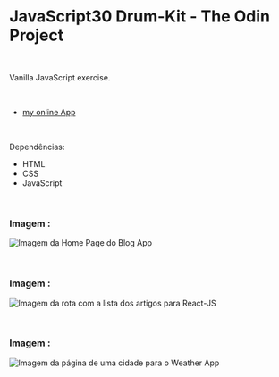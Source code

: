 # JavaScript30 Drum-Kit - The Odin Project
 

<br />

Vanilla JavaScript exercise.

<br />


- [my online App]()


<br />

Dependências:

- HTML
- CSS
- JavaScript



<br />


### Imagem :

![Imagem da Home Page do Blog App](/public/images/)


<br />


### Imagem :

![Imagem da rota com a lista dos artigos para React-JS](/public/)


<br />


### Imagem :

![Imagem da página de uma cidade para o Weather App](/public/)






<br />

<br />
<br />
